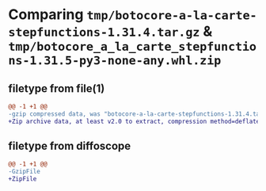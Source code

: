 # Comparing `tmp/botocore-a-la-carte-stepfunctions-1.31.4.tar.gz` & `tmp/botocore_a_la_carte_stepfunctions-1.31.5-py3-none-any.whl.zip`

## filetype from file(1)

```diff
@@ -1 +1 @@
-gzip compressed data, was "botocore-a-la-carte-stepfunctions-1.31.4.tar", last modified: Tue Jul 18 01:55:33 2023, max compression
+Zip archive data, at least v2.0 to extract, compression method=deflate
```

## filetype from diffoscope

```diff
@@ -1 +1 @@
-GzipFile
+ZipFile
```

